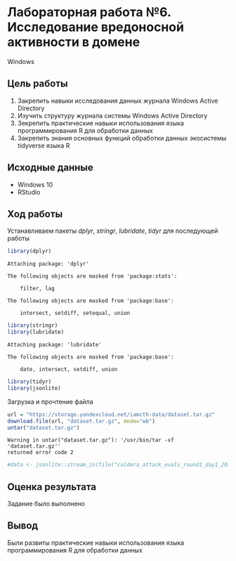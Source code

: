 # Лабораторная работа №6. Исследование вредоносной активности в домене
Windows

## Цель работы

1.  Закрепить навыки исследования данных журнала Windows Active
    Directory
2.  Изучить структуру журнала системы Windows Active Directory
3.  Зекрепить практические навыки использования языка программирования R
    для обработки данных
4.  Закрепить знания основных функций обработки данных экосистемы
    tidyverse языка R

## Исходные данные

-   Windows 10
-   RStudio

## Ход работы

Устанавливаем пакеты *dplyr*, *stringr*, *lubridate*, *tidyr* для
последующей работы

``` r
library(dplyr)
```


    Attaching package: 'dplyr'

    The following objects are masked from 'package:stats':

        filter, lag

    The following objects are masked from 'package:base':

        intersect, setdiff, setequal, union

``` r
library(stringr)
library(lubridate)
```


    Attaching package: 'lubridate'

    The following objects are masked from 'package:base':

        date, intersect, setdiff, union

``` r
library(tidyr)
library(jsonlite)
```

Загрузка и прочтение файла

``` r
url = "https://storage.yandexcloud.net/iamcth-data/dataset.tar.gz"
download.file(url, "dataset.tar.gz", mode="wb")
untar("dataset.tar.gz")
```

    Warning in untar("dataset.tar.gz"): '/usr/bin/tar -xf 'dataset.tar.gz''
    returned error code 2

``` r
#data <- jsonlite::stream_in(file("caldera_attack_evals_round1_day1_2019-10-20201108.json"))
```

## Оценка результата

Задание было выполнено

## Вывод

Были развиты практические навыки использования языка программирования R
для обработки данных
